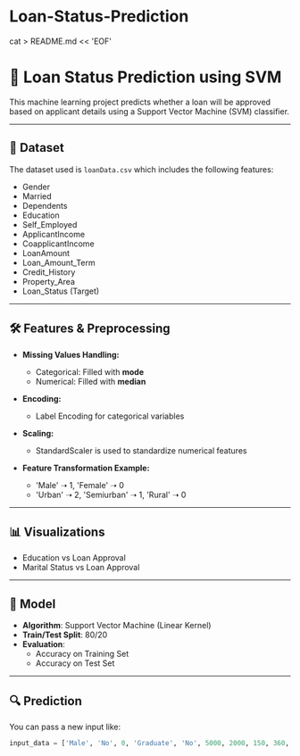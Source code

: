 # Loan-Status-Prediction
cat > README.md << 'EOF'
# 🏦 Loan Status Prediction using SVM

This machine learning project predicts whether a loan will be approved based on applicant details using a Support Vector Machine (SVM) classifier.

---

## 📂 Dataset

The dataset used is `loanData.csv` which includes the following features:

- Gender
- Married
- Dependents
- Education
- Self_Employed
- ApplicantIncome
- CoapplicantIncome
- LoanAmount
- Loan_Amount_Term
- Credit_History
- Property_Area
- Loan_Status (Target)

---

## 🛠️ Features & Preprocessing

- **Missing Values Handling:**
  - Categorical: Filled with **mode**
  - Numerical: Filled with **median**
  
- **Encoding:**
  - Label Encoding for categorical variables

- **Scaling:**
  - StandardScaler is used to standardize numerical features

- **Feature Transformation Example:**
  - 'Male' ➝ 1, 'Female' ➝ 0
  - 'Urban' ➝ 2, 'Semiurban' ➝ 1, 'Rural' ➝ 0

---

## 📊 Visualizations

- Education vs Loan Approval
- Marital Status vs Loan Approval

---

## 🧠 Model

- **Algorithm**: Support Vector Machine (Linear Kernel)
- **Train/Test Split**: 80/20
- **Evaluation**:
  - Accuracy on Training Set
  - Accuracy on Test Set

---

## 🔍 Prediction

You can pass a new input like:

```python
input_data = ['Male', 'No', 0, 'Graduate', 'No', 5000, 2000, 150, 360, 1, 'Urban']
